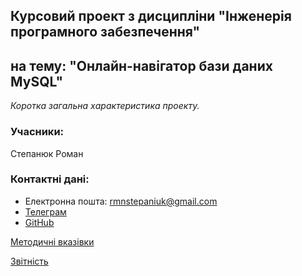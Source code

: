 ## Курсовий проект з дисципліни "Інженерія програмного забезпечення"
## на тему: "Онлайн-навігатор бази даних MySQL"

*Коротка загальна характеристика проекту.*

### Учасники:

Степанюк Роман

### Контактні дані:
 - Електронна пошта: rmnstepaniuk@gmail.com
 - [Телеграм](http://t.me/rmnstepaniuk)
 - [GitHub](https://github.com/rmnstepaniuk)


[Методичні вказівки](https://jace-dev.herokuapp.com/design/js-talks#/)

[Звітність](https://drive.google.com/file/d/1A5Pxqb0Esy78t9xhMlkWzzx4chdkXAl2/view?usp=sharing)
